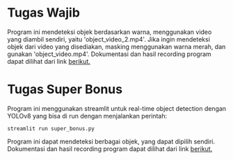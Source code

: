 # Tugas Wajib

Program ini mendeteksi objek berdasarkan warna, menggunakan video yang diambil sendiri, yaitu 'object_video_2.mp4'. Jika ingin mendeteksi objek dari video yang disediakan, masking menggunakan warna merah, dan gunakan 'object_video.mp4'. Dokumentasi dan hasil recording program dapat dilihat dari link [berikut.](https://drive.google.com/file/d/1sVqg5nvX7JdnbfiOYbC6KXNH9twFOAEh/view?usp=sharing)

# Tugas Super Bonus

Program ini menggunakan streamlit untuk real-time object detection dengan YOLOv8 yang bisa di run dengan menjalankan perintah:

`streamlit run super_bonus.py`

Program ini dapat mendeteksi berbagai objek, yang dapat dipilih sendiri.
Dokumentasi dan hasil recording program dapat dilihat dari link [berikut.](https://drive.google.com/file/d/17enZSmBpnDLLme0m9kv765fMIqGhYTf_/view?usp=sharing)